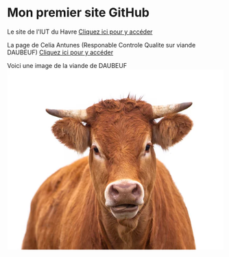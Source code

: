 # Mon premier site GitHub

Le site de l'IUT du Havre
[Cliquez ici pour y accéder](https://www-iut.univ-lehavre.fr)

La page de Celia Antunes (Responable Controle Qualite sur viande DAUBEUF)
[Cliquez ici pour y accéder](./celia.md)

Voici une image de la viande de DAUBEUF
![Cette image est belle](./images/clemich.jpg)